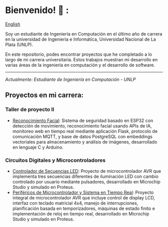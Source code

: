 # Bienvenido! 👋 : 

[English](https://github.com/JuanMartinCB/JuanMartinCB-en-)

Soy un estudiante de Ingeniería en Computación en el último año de carrera en la universidad de Ingeniería e Informática, Universidad Nacional de La Plata (UNLP).

En este repositorio, podes encontrar proyectos que he completado a lo largo de mi carrera universitaria. Estos trabajos muestran mi desarrollo en varias áreas de la ingeniería en computación y el desarrollo de software. 

---
*Actualmente: Estudiante de Ingeniería en Computación - UNLP*

## Proyectos en mi carrera:

### Taller de proyecto II
  * [Reconocimiento Facial](https://github.com/tpII/2024-G2-RECONOCIMIENTO-FACIAL): Sistema de seguridad basado en ESP32 con detección de movimiento, reconocimiento facial usando APIs de IA, monitoreo web en tiempo real mediante aplicación Flask, protocolo de comunicación MQTT, y base de datos PostgreSQL con embeddings vectoriales para almacenamiento y análisis de imágenes, desarrollado en lenguaje C y Arduino.

### Circuitos Digitales y Microcontroladores
  * [Controlador de Secuencias LED](https://github.com/JuanMartinCB/CDyM-LED-Sequence-Controller-Microcontroller-Programming): Proyecto de microcontrolador AVR que implementa tres secuencias diferentes de iluminación LED con cambio controlado por usuario mediante pulsadores, desarrollado en Microchip Studio y simulado en Proteus.
  * [Periféricos de Microcontrolador y Sistema en Tiempo Real](https://github.com/JuanMartinCB/CDyM-Microcontroller-Peripherals-Real-Time-System): Proyecto integral de microcontrolador AVR que incluye control de display LCD, interfaz con teclado matricial 4x4, manejo de interrupciones, planificación basada en temporizadores, máquinas de estado finito e implementación de reloj en tiempo real, desarrollado en Microchip Studio y simulado en Proteus.
